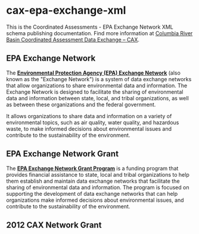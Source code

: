 # cax-epa-exchange-xml

This is the Coordinated Assessments - EPA Exchange Network XML schema publishing documentation. Find more information at <a href="https://exchangenetwork.net/data-exchange/columbia-river-basin-coordinated-assessment/">Columbia River Basin Coordinated Assessment Data Exchange – CAX</a>.

## EPA Exchange Network

The [__Environmental Protection Agency (EPA) Exchange Network__](https://www.epa.gov/exchangenetwork) (also known as the "Exchange Network") is a system of data exchange networks that allow organizations to share environmental data and information. The Exchange Network is designed to facilitate the sharing of environmental data and information between state, local, and tribal organizations, as well as between these organizations and the federal government. 

It allows organizations to share data and information on a variety of environmental topics, such as air quality, water quality, and hazardous waste, to make informed decisions about environmental issues and contribute to the sustainability of the environment.

## EPA Exchange Network Grant

The [__EPA Exchange Network Grant Program__](https://www.epa.gov/exchangenetwork/exchange-network-grant-program) is a funding program that provides financial assistance to state, local and tribal organizations to help them establish and maintain data exchange networks that facilitate the sharing of environmental data and information. The program is focused on supporting the development of data exchange networks that can help organizations make informed decisions about environmental issues, and contribute to the sustainability of the environment.

## 2012 CAX Network Grant
